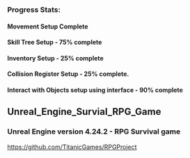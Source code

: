 ### Progress Stats: 
 #### Movement Setup Complete
 #### Skill Tree Setup - 75% complete
 #### Inventory Setup - 25% complete
 #### Collision Register Setup - 25% complete.
 
 #### Interact with Objects setup using interface - 90% complete

## Unreal_Engine_Survial_RPG_Game
### Unreal Engine version 4.24.2 - RPG Survival game

https://github.com/TitanicGames/RPGProject


